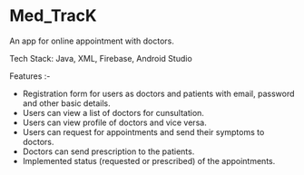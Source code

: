 # Med_TracK

An app for online appointment with doctors.

Tech Stack: Java, XML, Firebase, Android Studio

Features :-

* Registration form for users as doctors and patients with email, password and other basic details.
* Users can view a list of doctors for cunsultation.
* Users can view profile of doctors and vice versa.
* Users can request for appointments and send their symptoms to doctors.
* Doctors can send prescription to the patients.
* Implemented status (requested or prescribed) of the appointments.
